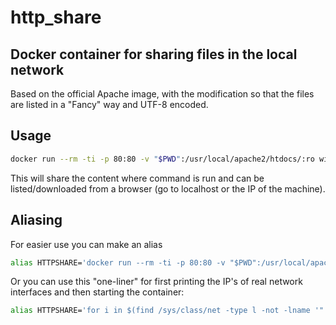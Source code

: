 # http_share

## Docker container for sharing files in the local network

Based on the official Apache image, with the modification so that the files are listed in a "Fancy" way and UTF-8 encoded.

## Usage
```bash
docker run --rm -ti -p 80:80 -v "$PWD":/usr/local/apache2/htdocs/:ro winter0mute/http_share
```
This will share the content where command is run and can be listed/downloaded from a browser (go to localhost or the IP of the machine).

## Aliasing
For easier use you can make an alias
```bash
alias HTTPSHARE='docker run --rm -ti -p 80:80 -v "$PWD":/usr/local/apache2/htdocs/:ro winter0mute/http_share'
```

Or you can use this "one-liner" for first printing the IP's of real network interfaces and then starting the container:

```bash
alias HTTPSHARE='for i in $(find /sys/class/net -type l -not -lname '"'"'*virtual*'"'"' -printf '"'"'%f\n'"'"'); do if [[ $(ip addr show ${i} | head -n1 | grep '"'"' state UP '"'"' | wc -l) -eq 1 ]]; then echo -e "${i}:\n$(ip -4 addr show ${i} | grep -oP '"'"'(?<=inet\s)\d+(\.\d+){3}'"'"')" | column; fi; done; docker run --rm -ti -p 80:80 -v "$PWD":/usr/local/apache2/htdocs/:ro winter0mute/http_share'
```
